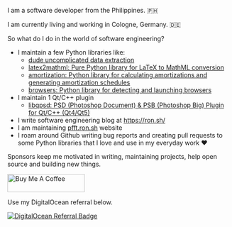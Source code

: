 I am a software developer from the Philippines. 🇵🇭 

I am currently living and working in Cologne, Germany. 🇩🇪 

So what do I do in the world of software engineering?

- I maintain a few Python libraries like:
  - [dude uncomplicated data extraction](https://github.com/roniemartinez/dude)
  - [latex2mathml: Pure Python library for LaTeX to MathML conversion](https://github.com/roniemartinez/latex2mathml)
  - [amortization: Python library for calculating amortizations and generating amortization schedules](https://github.com/roniemartinez/amortization)
  - [browsers: Python library for detecting and launching browsers](https://github.com/roniemartinez/browsers)
- I maintain 1 Qt/C++ plugin
  - [libqpsd: PSD (Photoshop Document) & PSB (Photoshop Big) Plugin for Qt/C++ (Qt4/Qt5)](https://github.com/roniemartinez/libqpsd)
- I write software engineering blog at https://ron.sh/
- I am maintaining [pfft.ron.sh](https://pfft.ron.sh/) website
- I roam around Github writing bug reports and creating pull requests to some Python libraries that I love and use in my everyday work ❤️ 

Sponsors keep me motivated in writing, maintaining projects, help open source and building new things.

<a href="https://www.buymeacoffee.com/roniemartinez" target="_blank"><img src="https://cdn.buymeacoffee.com/buttons/default-orange.png" alt="Buy Me A Coffee" height="41" width="174"></a>

Use my DigitalOcean referral below.

[![DigitalOcean Referral Badge](https://web-platforms.sfo2.cdn.digitaloceanspaces.com/WWW/Badge%201.svg)](https://www.digitalocean.com/?refcode=5b9c0bd05e4e&utm_campaign=Referral_Invite&utm_medium=Referral_Program&utm_source=badge)
